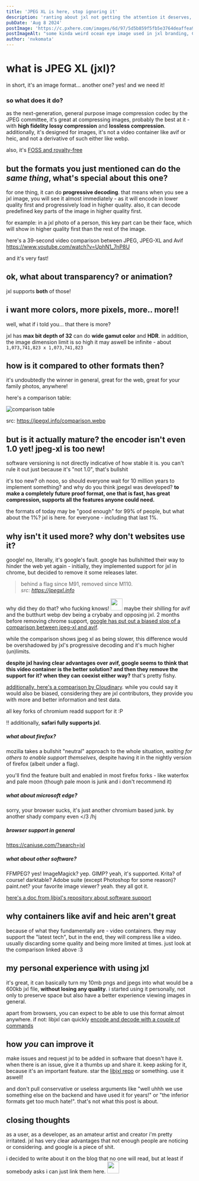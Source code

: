 ```yaml
---
title: 'JPEG XL is here, stop ignoring it'
description: 'ranting about jxl not getting the attention it deserves, while being superior'
pubDate: 'Aug 8 2024'
postImage: 'https://c.pxhere.com/images/6d/97/5d5b859f5fb5e3764deaffea927e-1583399.jpg!d'
postImageAlt: "some kinda weird ocean eye image used in jxl branding, CC0. sorry for the low quality of it, as you can see - the source itself is bad lmao. i'll probably replace it eventually with something of my own"
author: 'nvkomata'
---
```


# what is JPEG XL (jxl)?

in short, it's an image format... another one? yes! and we need it!

### so what does it do?

as the next-generation, general purpose image compression codec by the JPEG committee, it's great at compressing images, probably the best at it - with **high fidelity lossy compression** and **lossless compression**. additionally, it's designed for images,
it's not a video container like avif or heic, and not a derivative of such either like webp.

also, it's [FOSS and royalty-free](https://github.com/libjxl/libjxl/blob/main/LICENSE)

## but the formats you just mentioned can do the *same thing*, what's special about this one?

for one thing, it can do **progressive decoding**. that means when you see a jxl image, you will see it almost immediately - as it will encode in lower quality first and progressively load in higher quality. also, it can decode predefined key parts of the image in higher quality first.

for example: in a jxl photo of a person, this key part can be their face, which will show in higher quality first than the rest of the image.

here's a 39-second video comparison between JPEG, JPEG-XL and Avif https://www.youtube.com/watch?v=UphN1_7nP8U

and it's very fast!

## ok, what about transparency? or animation?

jxl supports **both** of those!

## i want more colors, more pixels, more.. more!!

well, what if i told you... that there is more?

jxl has **max bit depth of 32** can do **wide gamut color** and **HDR**. in addition, the image dimension limit is so high it may aswell be infinite - about `1,073,741,823 x 1,073,741,823`

## how is it compared to other formats then?

it's undoubtedly the winner in general, great for the web, great for your family photos, anywhere! 

here's a comparison table:

![comparison table](https://jpegxl.info/comparison.webp)

src: https://jpegxl.info/comparison.webp

## but is it actually mature? the encoder isn't even 1.0 yet! jpeg-xl is too new!

software versioning is not directly indicative of how stable it is. you can't rule it out just because it's "not 1.0", that's bullshit

it's too new? oh nooo, so should everyone wait for 10 million years to implement something? and why do you think jpegxl was developed? **to make a completely future proof format, one that is fast, has great compression, supports all the features anyone could need.**

the formats of today may be "good enough" for 99% of people, but what about the 1%? jxl is here. for everyone - including that last 1%.

## why isn't it used more? why don't websites use it?

google! no, literally, it's google's fault. google has bullshitted their way to hinder the web yet again - initially, they implemented support for jxl in chrome, but decided to remove it some releases later.

> behind a flag since M91, removed since M110.  
> *src: https://jpegxl.info*

why did they do that? who fucking knows! <img src="https://akko.wtf/emoji/nepmos/NepXD.png" width="32px"> maybe their shilling for avif and the butthurt webp dev being a crybaby and opposing jxl. 2 months before removing chrome support, [google has put out a biased slop of a comparison between jpeg-xl and avif](https://storage.googleapis.com/avif-comparison/index.html).

while the comparison shows jpeg xl as being slower, this difference would be overshadowed by jxl's progressive decoding and it's much higher (un)limits.

**despite jxl having clear advantages over avif, google seems to think that this video container is the better solution? and then they remove the support for it? when they can coexist either way?** that's pretty fishy.

[additionally, here's a comparison by Cloudinary](https://cloudinary.com/blog/the-case-for-jpeg-xl). while you could say it would also be biased, considering they are jxl contributors, they provide you with more and better information and test data.

all key forks of chromium readd support for it :P

!! additionally, **safari fully supports jxl**.

##### what about firefox?

mozilla takes a bullshit "neutral" approach to the whole situation, *waiting for others to enable support themselves*, despite having it in the nightly version of firefox (albeit under a flag).

you'll find the feature built and enabled in most firefox forks - like waterfox and pale moon (though pale moon is junk and i don't recommend it)

##### what about microsoft edge?

sorry, your browser sucks, it's just another chromium based junk. by another shady company even </3 /hj

##### browser support in general

https://caniuse.com/?search=jxl

##### what about other software?

FFMPEG? yes! ImageMagick? yep. GIMP? yeah, it's supported. Krita? of course! darktable? Adobe suite (except Photoshop for some reason)? paint.net? your favorite image viewer? yeah. they all got it.

[here's a doc from libjxl's repository about software support](https://github.com/libjxl/libjxl/blob/main/doc/software_support.md)

## why containers like avif and heic aren't great

because of what they fundamentally are - video containers. they may support the "latest tech", but in the end, they will compress like a video. usually discarding some quality and being more limited at times. just look at the comparison linked above :3

## my personal experience with using jxl

it's great, it can basically turn my 10mb pngs and jpegs into what would be a 600kb jxl file, **without losing any quality**. i started using it personally, not only to preserve space but also have a better experience viewing images in general.

apart from browsers, you can expect to be able to use this format almost anywhere. if not: libjxl can quickly [encode and decode with a couple of commands](https://github.com/libjxl/libjxl?tab=readme-ov-file#usage)

## how *you* can improve it

make issues and request jxl to be added in software that doesn't have it. when there is an issue, give it a thumbs up and share it. keep asking for it, because it's an important feature. star the [libjxl repo](https://github.com/libjxl/libjxl) or something. use it aswell!

and don't pull conservative or useless arguments like "well uhhh we use something else on the backend and have used it for years!" or "the inferior formats get too much hate!". that's not what this post is about.

## closing thoughts

as a user, as a developer, as an amateur artist and creator i'm pretty irritated. jxl has very clear advantages that not enough people are noticing or considering. and google is a piece of shit.

i decided to write about it on the blog that no one will read, but at least if somebody asks i can just link them here. <img src="https://akko.wtf/emoji/frieren/aurashrug.png" width="32px">
